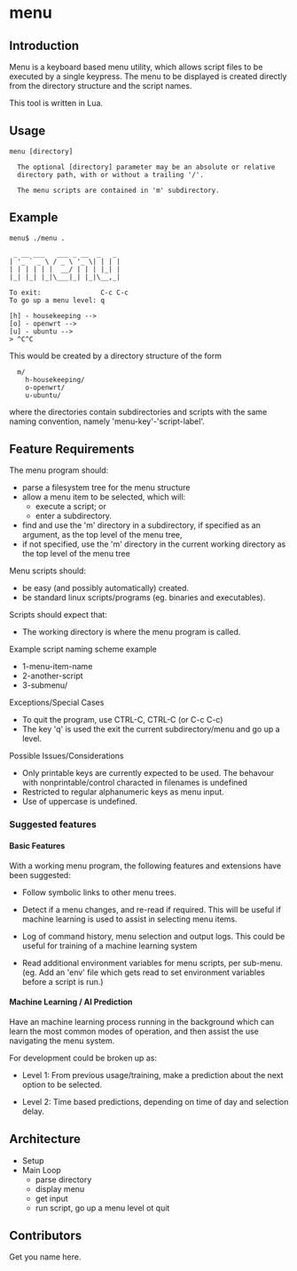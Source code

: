 # menu

## Introduction

Menu is a keyboard based menu utility, which allows script files to be
executed by a single keypress. The menu to be displayed is created
directly from the directory structure and the script names.

This tool is written in Lua.

## Usage
```
menu [directory]

  The optional [directory] parameter may be an absolute or relative
  directory path, with or without a trailing '/'.

  The menu scripts are contained in 'm' subdirectory.
```

## Example
```
menu$ ./menu .

 _ __ ___   ___ _ __  _   _
| '_ ` _ \ / _ \ '_ \| | | |
| | | | | |  __/ | | | |_| |
|_| |_| |_|\___|_| |_|\__,_|

To exit:               C-c C-c
To go up a menu level: q

[h] - housekeeping -->
[o] - openwrt -->
[u] - ubuntu -->
> ^C^C
```

This would be created by a directory structure of the form
```
  m/
    h-housekeeping/
    o-openwrt/
    u-ubuntu/
```

where the directories contain subdirectories and scripts with the same
naming convention, namely 'menu-key'-'script-label'.

## Feature Requirements
The menu program should:
- parse a filesystem tree for the menu structure
- allow a menu item to be selected, which will:
    - execute a script; or
    - enter a subdirectory.
- find and use the 'm' directory in a subdirectory, if specified as
  an argument, as the top level of the menu tree,
- if not specified, use the 'm' directory in the current working
  directory as the top level of the menu tree

Menu scripts should:
- be easy (and possibly automatically) created.
- be standard linux scripts/programs (eg. binaries and
  executables).

Scripts should expect that:
- The working directory is where the menu program is called.

Example script naming scheme example
- 1-menu-item-name
- 2-another-script
- 3-submenu/

Exceptions/Special Cases
- To quit the program, use CTRL-C, CTRL-C (or C-c C-c)
- The key 'q' is used the exit the current subdirectory/menu and go
  up a level.

Possible Issues/Considerations
- Only printable keys are currently expected to be used. The behavour
  with nonprintable/control characted in filenames is undefined
- Restricted to regular alphanumeric keys as menu input.
- Use of uppercase is undefined.

### Suggested features
#### Basic Features

With a working menu program, the following features and extensions
have been suggested:

- Follow symbolic links to other menu trees.

- Detect if a menu changes, and re-read if required. This will be
  useful if machine learning is used to assist in selecting menu
  items.

- Log of command history, menu selection and output logs. This could
  be useful for training of a machine learning system

- Read additional environment variables for menu scripts, per
  sub-menu. (eg. Add an 'env' file which gets read to set environment
  variables before a script is run.)

#### Machine Learning / AI Prediction

Have an machine learning process running in the background which can
learn the most common modes of operation, and then assist the use
navigating the menu system.

For  development could be broken up as:
- Level 1: From previous usage/training, make a prediction about the next
  option to be selected.

- Level 2: Time based predictions, depending on time of day and
  selection delay.

## Architecture

- Setup
- Main Loop
  - parse directory
  - display menu
  - get input
  - run script, go up a menu level ot quit

## Contributors

Get you name here.